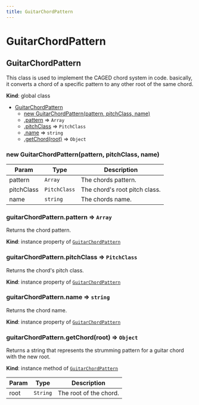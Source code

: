 ```yaml
---
title: GuitarChordPattern
---
```


# GuitarChordPattern

<a name="GuitarChordPattern"></a>

## GuitarChordPattern
This class is used to implement the CAGED chord system in code.
basically, it converts a chord of a specific pattern to any other root of the same chord.

**Kind**: global class  

* [GuitarChordPattern](#GuitarChordPattern)
    * [new GuitarChordPattern(pattern, pitchClass, name)](#new_GuitarChordPattern_new)
    * [.pattern](#GuitarChordPattern+pattern) ⇒ <code>Array</code>
    * [.pitchClass](#GuitarChordPattern+pitchClass) ⇒ <code>PitchClass</code>
    * [.name](#GuitarChordPattern+name) ⇒ <code>string</code>
    * [.getChord(root)](#GuitarChordPattern+getChord) ⇒ <code>Object</code>

<a name="new_GuitarChordPattern_new"></a>

### new GuitarChordPattern(pattern, pitchClass, name)

| Param | Type | Description |
| --- | --- | --- |
| pattern | <code>Array</code> | The chords pattern. |
| pitchClass | <code>PitchClass</code> | The chord's root pitch class. |
| name | <code>string</code> | The chords name. |

<a name="GuitarChordPattern+pattern"></a>

### guitarChordPattern.pattern ⇒ <code>Array</code>
Returns the chord pattern.

**Kind**: instance property of [<code>GuitarChordPattern</code>](#GuitarChordPattern)  
<a name="GuitarChordPattern+pitchClass"></a>

### guitarChordPattern.pitchClass ⇒ <code>PitchClass</code>
Returns the chord's pitch class.

**Kind**: instance property of [<code>GuitarChordPattern</code>](#GuitarChordPattern)  
<a name="GuitarChordPattern+name"></a>

### guitarChordPattern.name ⇒ <code>string</code>
Returns the chord name.

**Kind**: instance property of [<code>GuitarChordPattern</code>](#GuitarChordPattern)  
<a name="GuitarChordPattern+getChord"></a>

### guitarChordPattern.getChord(root) ⇒ <code>Object</code>
Returns a string that represents the strumming pattern for a guitar chord with the new root.

**Kind**: instance method of [<code>GuitarChordPattern</code>](#GuitarChordPattern)  

| Param | Type | Description |
| --- | --- | --- |
| root | <code>String</code> | The root of the chord. |

